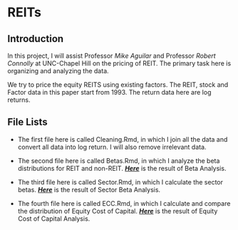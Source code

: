 # REITs

## Introduction

In this project, I will assist Professor *Mike Aguilar* and Professor *Robert Connolly* at UNC-Chapel Hill on the pricing of REIT. The primary task here is organizing and analyzing the data.

We try to price the equity REITS using existing factors. The REIT, stock and Factor data in this paper start from 1993. The return data here are log returns.

## File Lists

* The first file here is called Cleaning.Rmd, in which I join all the data and convert all data into log return. I will also remove irrelevant data.

* The second file here is called Betas.Rmd, in which I analyze the beta distributions for REIT and non-REIT. [***Here***](https://github.com/JiaxiLi1995/REITs/blob/master/Betas.md) is the result of Beta Analysis.

* The third file here is called Sector.Rmd, in which I calculate the sector betas. [***Here***](https://github.com/JiaxiLi1995/REITs/blob/master/Sector.md) is the result of Sector Beta Analysis.

* The fourth file here is called ECC.Rmd, in which I calculate and compare the distribution of Equity Cost of Capital. [***Here***](https://github.com/JiaxiLi1995/REITs/blob/master/ECC.md) is the result of Equity Cost of Capital Analysis.
